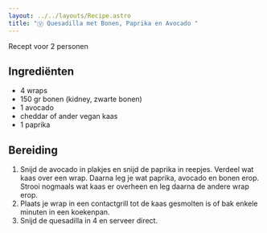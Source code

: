 ```yaml
---
layout: ../../layouts/Recipe.astro
title: "Ⓥ Quesadilla met Bonen, Paprika en Avocado "
---
```

R﻿ecept voor 2 personen

## Ingrediënten

* 4﻿ wraps
* 1﻿50 gr bonen (kidney, zwarte bonen)
* 1﻿ avocado
* c﻿heddar of ander vegan kaas
* 1﻿ paprika

## Bereiding

1. Snijd de avocado in plakjes en snijd de paprika in reepjes. Verdeel wat kaas over een wrap. Daarna leg je wat paprika, avocado en bonen erop. Strooi nogmaals wat kaas er overheen en leg daarna de andere wrap erop.
2. Plaats je wrap in een contactgrill tot de kaas gesmolten is of bak enkele minuten in een koekenpan.
3. S﻿nijd de quesadilla in 4 en serveer direct.